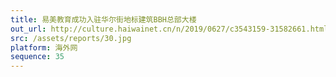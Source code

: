 ```yaml
---
title: 易美教育成功入驻华尔街地标建筑BBH总部大楼
out_url: http://culture.haiwainet.cn/n/2019/0627/c3543159-31582661.html
src: /assets/reports/30.jpg
platform: 海外网
sequence: 35
---
```

